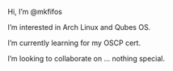 Hi, I’m @mkfifos

I’m interested in Arch Linux and Qubes OS.

I’m currently learning for my OSCP cert.

I’m looking to collaborate on ... nothing special.

<!---
mkfifos/mkfifos is a ✨ special ✨ repository because its `README.md` (this file) appears on your GitHub profile.
You can click the Preview link to take a look at your changes.
--->

